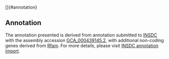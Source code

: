 []{#annotation}

Annotation
----------

The annotation presented is derived from annotation submitted to
[INSDC](http://www.insdc.org) with the assembly accession
[GCA\_000439145.2](http://www.ebi.ac.uk/ena/data/view/GCA_000439145.2),
with additional non-coding genes derived from
[Rfam](http://rfam.xfam.org/). For more details, please visit [INSDC
annotation
import](http://ensemblgenomes.org/info/data/insdc_annotation).
